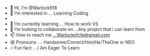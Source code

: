 - 👋 Hi, I’m @Warlock918
- 👀 I’m interested in ... Learning Coding
- 
- 🌱 I’m currently learning ... How to work VS    
- 💞️ I’m looking to collaborate on ...Any project that i can learn from
- 📫 How to reach me ...Warlockofcfe@gmail.com
- 😄 Pronouns: ... Handsome/Correct/Him/He/TheOne or NEO
- ⚡ Fun fact: ...I Am Eager To Learn

<!---
Warlock918/Warlock918 is a ✨ special ✨ repository because its `README.md` (this file) appears on your GitHub profile.
You can click the Preview link to take a look at your changes.
--->
